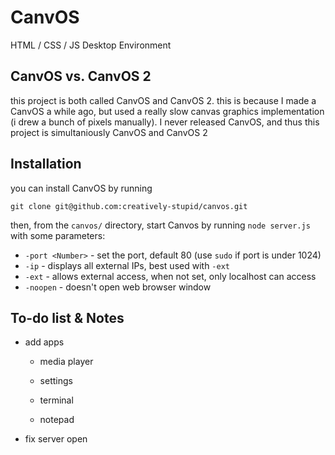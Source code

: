 # CanvOS
HTML / CSS / JS Desktop Environment

## CanvOS vs. CanvOS 2

this project is both called CanvOS and CanvOS 2. this is because I made a CanvOS a while ago, but used a really slow canvas graphics implementation (i drew a bunch of pixels manually). I never released CanvOS, and thus this project is simultaniously CanvOS and CanvOS 2

## Installation

you can install CanvOS by running
```
git clone git@github.com:creatively-stupid/canvos.git
```

then, from the `canvos/` directory, start Canvos by running `node server.js` with some parameters:

- `-port <Number>` - set the port, default 80 (use `sudo` if port is under 1024)
- `-ip` - displays all external IPs, best used with `-ext`
- `-ext` - allows external access, when not set, only localhost can access
- `-noopen` - doesn't open web browser window

## To-do list & Notes

- add apps

  - media player

  - settings

  - terminal

  - notepad

- fix server open
